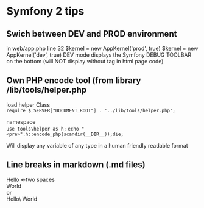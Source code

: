 Symfony 2 tips
==============

Swich between DEV and PROD environment
--------------------------------------
in web/app.php line 32
    $kernel = new AppKernel('prod', true)
    $kernel = new AppKernel('dev', true)
DEV mode displays the Symfony DEBUG TOOLBAR on the bottom (will NOT display without <html> tag in html page code)

Own PHP encode tool (from library /lib/tools/helper.php
-------------------------------------------------------
load helper Class  
`require $_SERVER["DOCUMENT_ROOT"] . '../lib/tools/helper.php';`

namespace  
`use tools\helper as h;`
`echo "<pre>".h::encode_php(scandir(__DIR__));die;`

Will display any variable of any type in a human friendly readable format

Line breaks in markdown (.md files)
-----------------------------------
Hello <-two spaces  
World  
or  
Hello\\
World